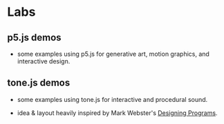 # Labs
## p5.js demos
- some examples using p5.js for generative art, motion graphics, and interactive design.

## tone.js demos
- some examples using tone.js for interactive and procedural sound.

- idea & layout heavily inspired by Mark Webster's [Designing Programs](https://designingprograms.bitbucket.io/index.html).